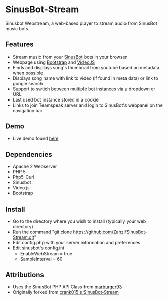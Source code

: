 # SinusBot-Stream
Sinusbot Webstream, a web-based player to stream audio from SinusBot music bots.

## Features
- Stream music from your [SinusBot](sinusbot.com) bots in your browser
- Webpage using [Bootstrap](http://getbootstrap.com/) and [VideoJS](http://videojs.com/)
- Finds and displays song's thumbnail from youtube based on metadata when possible
- Displays song name with link to video (if found in meta data) or link to google search
- Support to swtich between multiple bot instances via a dropdown or URL
- Last used bot instance stored in a cookie
- Links to join Teamspeak server and login to SinusBot's webpanel on the navigation bar

## Demo
- Live demo found [here](sinusbot.zahzi.us/SinusBot-Stream/)

## Dependencies
- Apache 2 Webserver
- PHP 5
- Php5-Curl
- Sinusbot
- Video.js
- Bootstrap


## Install
- Go to the directory where you wish to install (typically your web directory)
- Run the command "git clone https://github.com/Zahzi/SinusBot-Stream.git" 
- Edit config.php with your server information and preferences
- Edit sinusbot's config.ini 
    - EnableWebStream = true
    - SampleInterval = 60


## Attributions
- Uses the SinusBot PHP API Class from [marburger93](https://github.com/marburger93/SinusBot-API-PHP-Class)
- Originally forked from [crank015's SinusBot-Stream](https://github.com/crank015/SinusBot-Stream/)
